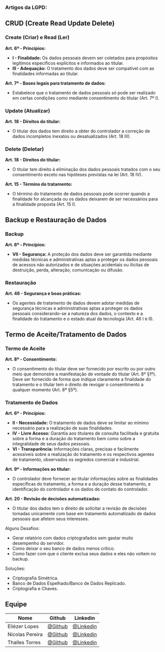 <h3>Artigos da LGPD:</h3>

## CRUD (Create Read Update Delete)

### Create (Criar) e Read (Ler)

**Art. 6º - Princípios:**
- **I - Finalidade:** Os dados pessoais devem ser coletados para propósitos legítimos específicos explícitos e informados ao titular.
- **III - Adequação:** O tratamento dos dados deve ser compatível com as finalidades informadas ao titular.

**Art. 7º - Bases legais para tratamento de dados:**
- Estabelece que o tratamento de dados pessoais só pode ser realizado em certas condições como mediante consentimento do titular (Art. 7º I).

### Update (Atualizar)

**Art. 18 - Direitos do titular:**
- O titular dos dados tem direito a obter do controlador a correção de dados incompletos inexatos ou desatualizados (Art. 18 III).

### Delete (Deletar)

**Art. 18 - Direitos do titular:**
- O titular tem direito à eliminação dos dados pessoais tratados com o seu consentimento exceto nas hipóteses previstas na lei (Art. 18 IV).

**Art. 15 - Término do tratamento:**
- O término do tratamento de dados pessoais pode ocorrer quando a finalidade for alcançada ou os dados deixarem de ser necessários para a finalidade proposta (Art. 15 I).

## Backup e Restauração de Dados

### Backup

**Art. 6º - Princípios:**
- **VII - Segurança:** A proteção dos dados deve ser garantida mediante medidas técnicas e administrativas aptas a proteger os dados pessoais de acessos não autorizados e de situações acidentais ou ilícitas de destruição, perda, alteração, comunicação ou difusão.

### Restauração

**Art. 46 - Segurança e boas práticas:**
- Os agentes de tratamento de dados devem adotar medidas de segurança técnicas e administrativas aptas a proteger os dados pessoais considerando-se a natureza dos dados, o contexto e a finalidade do tratamento e o estado atual da tecnologia (Art. 46 I e II).

## Termo de Aceite/Tratamento de Dados

### Termo de Aceite

**Art. 8º - Consentimento:**
- O consentimento do titular deve ser fornecido por escrito ou por outro meio que demonstre a manifestação de vontade do titular (Art. 8º §1º). Deve ser fornecido de forma que indique claramente a finalidade do tratamento e o titular tem o direito de revogar o consentimento a qualquer momento (Art. 8º §5º).

### Tratamento de Dados

**Art. 6º - Princípios:**
- **II - Necessidade:** O tratamento de dados deve se limitar ao mínimo necessário para a realização de suas finalidades.
- **IV - Livre Acesso:** Garantia aos titulares de consulta facilitada e gratuita sobre a forma e a duração do tratamento bem como sobre a integralidade de seus dados pessoais.
- **VI - Transparência:** Informações claras, precisas e facilmente acessíveis sobre a realização do tratamento e os respectivos agentes de tratamento, observados os segredos comercial e industrial.

**Art. 9º - Informações ao titular:**
- O controlador deve fornecer ao titular informações sobre as finalidades específicas do tratamento, a forma e a duração desse tratamento, a identificação do controlador e os dados de contato do controlador.

**Art. 20 - Revisão de decisões automatizadas:**
- O titular dos dados tem o direito de solicitar a revisão de decisões tomadas unicamente com base em tratamento automatizado de dados pessoais que afetem seus interesses.


Alguns Desafios:

- Gerar relatório com dados criptografados sem gastar muito desempenho do servidor.
- Como deixar o seu banco de dados menos crítico.
- Como fazer com que o cliente exclua seus dados e eles não voltem no backup.

Soluções:

- Criptografia Simétrica.
- Banco de Dados Espelhado/Banco de Dados Replicado.
- Criptografia e Chaves.

<h2>Equipe</h2>
 
 Nome|Github|Linkedin 
-----|------|---------
Eliézer Lopes       |[@Github](https://github.com/EliezerLopes1)|[@Linkedin](https://www.linkedin.com/in/eli%C3%A9zer-lopes-b89a4124a)
Nicolas Pereira     |[@Github](https://github.com/NicolasPereira06)|[@Linkedin](https://www.linkedin.com/in/nicolaspereira06/)
Thalles Torres      |[@Github](https://github.com/thallestorres)|[@Linkedin](www.linkedin.com/in/thalles-torres-83449a285)
